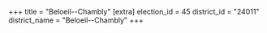 +++
title = "Beloeil--Chambly"
[extra]
election_id = 45
district_id = "24011"
district_name = "Beloeil--Chambly"
+++
